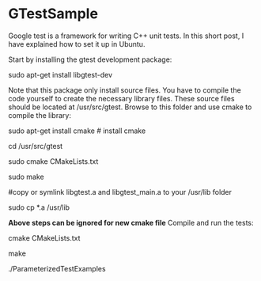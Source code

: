 # GTestSample

Google test is a framework for writing C++ unit tests. In this short post, I have explained how to set it up in Ubuntu.

Start by installing the gtest development package:

sudo apt-get install libgtest-dev

Note that this package only install source files. You have to compile the code yourself to create the necessary library files. These source files should be located at /usr/src/gtest. Browse to this folder and use cmake to compile the library:

sudo apt-get install cmake # install cmake

cd /usr/src/gtest

sudo cmake CMakeLists.txt

sudo make

 
#copy or symlink libgtest.a and libgtest_main.a to your /usr/lib folder

sudo cp *.a /usr/lib

**Above steps can be ignored for new cmake file**
Compile and run the tests: 

cmake CMakeLists.txt

make

./ParameterizedTestExamples
